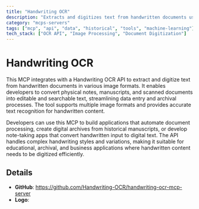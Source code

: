 ```yaml
---
title: "Handwriting OCR"
description: "Extracts and digitizes text from handwritten documents using OCR API, converting physical notes into editable text."
category: "mcps-servers"
tags: ["mcp", "api", "data", "historical", "tools", "machine-learning"]
tech_stack: ["OCR API", "Image Processing", "Document Digitization"]
---
```


# Handwriting OCR

This MCP integrates with a Handwriting OCR API to extract and digitize text from handwritten documents in various image formats. It enables developers to convert physical notes, manuscripts, and scanned documents into editable and searchable text, streamlining data entry and archival processes. The tool supports multiple image formats and provides accurate text recognition for handwritten content.

Developers can use this MCP to build applications that automate document processing, create digital archives from historical manuscripts, or develop note-taking apps that convert handwritten input to digital text. The API handles complex handwriting styles and variations, making it suitable for educational, archival, and business applications where handwritten content needs to be digitized efficiently.

## Details

- **GitHub**: https://github.com/Handwriting-OCR/handwriting-ocr-mcp-server
- **Logo**: 
